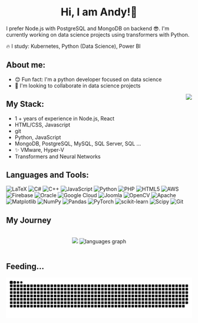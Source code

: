 <h1 align="center">Hi, I am Andy!👋</h1>

I prefer Node.js with PostgreSQL and MongoDB on backend 😎. I'm currently working on data science projects using transformers with Python. 

🔥 I study: Kubernetes, Python (Data Science), Power BI 


## **About me:**
* 😊 Fun fact: I'm a python developer focused on data science
* 👀 I'm looking to collaborate in data science projects

<img align="right" height="200" src="https://i.giphy.com/media/v1.Y2lkPTc5MGI3NjExMXNjMnM0NzUwN3pwc210M3FwZ3k2NDkzYWoyNGZyYm90Z21udW85ciZlcD12MV9pbnRlcm5hbF9naWZfYnlfaWQmY3Q9cw/STQ7NZopWAUZK4SiO9/giphy.gif"  />

## **My Stack:**
* 1 + years of experience in Node.js, React
* HTML/CSS, Javascript
* git
* Python, JavaScript
* MongoDB, PostgreSQL, MySQL, SQL Server, SQL ...
* ✨ VMware, Hyper-V
* Transformers and Neural Networks

## Languages and Tools:

![LaTeX](https://img.shields.io/badge/latex-%23008080.svg?style=for-the-badge&logo=latex&logoColor=white) ![C#](https://img.shields.io/badge/c%23-%23239120.svg?style=for-the-badge&logo=csharp&logoColor=white) ![C++](https://img.shields.io/badge/c++-%2300599C.svg?style=for-the-badge&logo=c%2B%2B&logoColor=white) ![JavaScript](https://img.shields.io/badge/javascript-%23323330.svg?style=for-the-badge&logo=javascript&logoColor=%23F7DF1E) ![Python](https://img.shields.io/badge/python-3670A0?style=for-the-badge&logo=python&logoColor=ffdd54) ![PHP](https://img.shields.io/badge/php-%23777BB4.svg?style=for-the-badge&logo=php&logoColor=white) ![HTML5](https://img.shields.io/badge/html5-%23E34F26.svg?style=for-the-badge&logo=html5&logoColor=white) ![AWS](https://img.shields.io/badge/AWS-%23FF9900.svg?style=for-the-badge&logo=amazon-aws&logoColor=white) ![Firebase](https://img.shields.io/badge/firebase-%23039BE5.svg?style=for-the-badge&logo=firebase) ![Oracle](https://img.shields.io/badge/Oracle-F80000?style=for-the-badge&logo=oracle&logoColor=white) ![Google Cloud](https://img.shields.io/badge/GoogleCloud-%234285F4.svg?style=for-the-badge&logo=google-cloud&logoColor=white) ![Joomla](https://img.shields.io/badge/joomla-%235091CD.svg?style=for-the-badge&logo=joomla&logoColor=white) ![OpenCV](https://img.shields.io/badge/opencv-%23white.svg?style=for-the-badge&logo=opencv&logoColor=white) ![Apache](https://img.shields.io/badge/apache-%23D42029.svg?style=for-the-badge&logo=apache&logoColor=white) ![Matplotlib](https://img.shields.io/badge/Matplotlib-%23ffffff.svg?style=for-the-badge&logo=Matplotlib&logoColor=black) ![NumPy](https://img.shields.io/badge/numpy-%23013243.svg?style=for-the-badge&logo=numpy&logoColor=white) ![Pandas](https://img.shields.io/badge/pandas-%23150458.svg?style=for-the-badge&logo=pandas&logoColor=white) ![PyTorch](https://img.shields.io/badge/PyTorch-%23EE4C2C.svg?style=for-the-badge&logo=PyTorch&logoColor=white) ![scikit-learn](https://img.shields.io/badge/scikit--learn-%23F7931E.svg?style=for-the-badge&logo=scikit-learn&logoColor=white) ![Scipy](https://img.shields.io/badge/SciPy-%230C55A5.svg?style=for-the-badge&logo=scipy&logoColor=%white) ![Git](https://img.shields.io/badge/git-%23F05033.svg?style=for-the-badge&logo=git&logoColor=white)

## My Journey

<br>
<div align="center">
  <img src="https://github-readme-stats.vercel.app/api?username=ItsAndy06&show_icons=true&locale=en&hide_title=false&layout=compact&card_width=320&langs_count=5&theme=dracula&hide_border=false" height="150" "  />
  <img src="https://github-readme-stats.vercel.app/api/top-langs?username=ItsAndy06&locale=en&hide_title=false&layout=compact&card_width=320&langs_count=5&theme=dracula&hide_border=false" height="150" alt="languages graph"  />

</div>
</br>


## Feeding...
![Snake animation](https://raw.githubusercontent.com/ItsAndy06/ItsAndy06/output/github-contribution-grid-snake-dark.svg)
